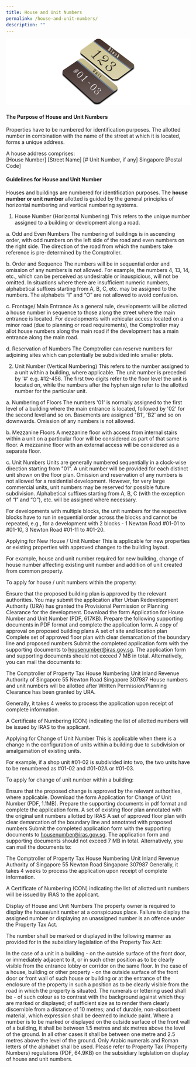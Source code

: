 ```yaml
---
title: House and Unit Numbers
permalink: /house-and-unit-numbers/
description: ""
---
```

![Houaw & Unit Number Pic](/images/House%20&%20Unit%20Pic%204k.png)

<h4>The Purpose of House and Unit Numbers</h4>

Properties have to be numbered for identification purposes. The allotted number in combination with the name of the street at which it is located, forms a unique address.

A house address comprises:<br>[House Number] [Street Name] [# Unit Number, if any] Singapore [Postal Code]


<h4>Guidelines for House and Unit Number</h4>
Houses and buildings are numbered for identification purposes. The <b>house number or unit number</b> allotted is guided by the general principles of horizontal numbering and vertical numbering systems.

1) House Number (Horizontal Numbering)
This refers to the unique number assigned to a building or development along a road.

a. Odd and Even Numbers
The numbering of buildings is in ascending order, with odd numbers on the left side of the road and even numbers on the right side. The direction of the road from which the numbers take reference is pre-determined by the Comptroller.

b. Order and Sequence
The numbers will be in sequential order and omission of any numbers is not allowed. For example, the numbers 4, 13, 14, etc., which can be perceived as undesirable or inauspicious, will not be omitted. In situations where there are insufficient numeric numbers, alphabetical suffixes starting from A, B, C, etc. may be assigned to the numbers. The alphabets “I” and “O” are not allowed to avoid confusion.

c. Frontage/ Main Entrance
As a general rule, developments will be allotted a house number in sequence to those along the street where the main entrance is located. For developments with vehicular access located on a minor road (due to planning or road requirements), the Comptroller may allot house numbers along the main road if the development has a main entrance along the main road.

d. Reservation of Numbers
The Comptroller can reserve numbers for adjoining sites which can potentially be subdivided into smaller plots.

2) Unit Number (Vertical Numbering)
This refers to the number assigned to a unit within a building, where applicable. The unit number is preceded by '#' e.g. #12-456. The first two digits refer to the floor level the unit is located on, while the numbers after the hyphen sign refer to the allotted number for the particular unit.

a. Numbering of Floors
The numbers '01' is normally assigned to the first level of a building where the main entrance is located, followed by '02' for the second level and so on. Basements are assigned "B1', 'B2' and so on downwards. Omission of any numbers is not allowed.

b. Mezzanine Floors
A mezzanine floor with access from internal stairs within a unit on a particular floor will be considered as part of that same floor. A mezzanine floor with an external access will be considered as a separate floor.

c. Unit Numbers
Units are generally numbered sequentially in a clock-wise direction starting from "01". A unit number will be provided for each distinct unit shown on the floor plan. Omission and reservation of any numbers is not allowed for a residential development. However, for very large commercial units, unit numbers may be reserved for possible future subdivision. Alphabetical suffixes starting from A, B, C (with the exception of “I” and “O”), etc. will be assigned where necessary.

For developments with multiple blocks, the unit numbers for the respective blocks have to run in sequential order across the blocks and cannot be repeated, e.g., for a development with 2 blocks - 1 Newton Road #01-01 to #01-10, 3 Newton Road #01-11 to #01-20.

Applying for New House / Unit Number
This is applicable for new properties or existing properties with approved changes to the building layout.

For example, house and unit number required for new building, change of house number affecting existing unit number and addition of unit created from common property.

To apply for house / unit numbers within the property:

  Ensure that the proposed building plan is approved by the relevant authorities. You may submit the application after Urban Redevelopment Authority (URA) has granted the Provisional Permission or Planning Clearance for the development.
  Download the form  Application for House Number and Unit Number (PDF, 617KB).
  Prepare the following supporting documents in PDF format and complete the application form.
  A copy of approval on proposed building plans
  A set of site and location plan
  Complete set of approved floor plan with clear demarcation of the boundary line and proposed numbers
  Submit the completed application form with the supporting documents to  housenumber@iras.gov.sg. The application form and supporting documents should not exceed 7 MB in total. Alternatively, you can mail the documents to:

The Comptroller of Property Tax
House Numbering Unit
Inland Revenue Authority of Singapore
55 Newton Road
Singapore 307987
House numbers and unit numbers will be allotted after Written Permission/Planning Clearance has been granted by URA.

Generally, it takes 4 weeks to process the application upon receipt of complete information.

A Certificate of Numbering (CON) indicating the list of allotted numbers will be issued by IRAS to the applicant.

Applying for Change of Unit Number
This is applicable when there is a change in the configuration of units within a building due to subdivision or amalgamation of existing units.

For example, if a shop unit #01-02 is subdivided into two, the two units have to be renumbered as #01-02 and #01-02A or #01-03.

To apply for change of unit number within a building:

  Ensure that the proposed change is approved by the relevant authorities, where applicable.
  Download the form  Application for Change of Unit Number (PDF, 1.1MB).
  Prepare the supporting documents in pdf format and complete the application form.
  A set of existing floor plan annotated with the original unit numbers allotted by IRAS
  A set of approved floor plan with clear demarcation of the boundary line and annotated with proposed numbers
  Submit the completed application form with the supporting documents to  housenumber@iras.gov.sg. The application form and supporting documents should not exceed 7 MB in total. Alternatively, you can mail the documents to:

The Comptroller of Property Tax
House Numbering Unit
Inland Revenue Authority of Singapore
55 Newton Road
Singapore 307987
Generally, it takes 4 weeks to process the application upon receipt of complete information.

A Certificate of Numbering (CON) indicating the list of allotted unit numbers will be issued by IRAS to the applicant.

Display of House and Unit Numbers
The property owner is required to display the house/unit number at a conspicuous place. Failure to display the assigned number or displaying an unassigned number is an offence under the Property Tax Act.

The number shall be marked or displayed in the following manner as provided for in the subsidiary legislation of the Property Tax Act:

  In the case of a unit in a building - on the outside surface of the front door, or immediately adjacent to it, or in such other position as to be clearly visible from the entrance lobby or corridor on the same floor.
  In the case of a house, building or other property - on the outside surface of the front door or front wall of such house or building or at the entrance of the enclosure of the property in such a position as to be clearly visible from the road in which the property is situated.
  The numerals or lettering used shall be -
  of such colour as to contrast with the background against which they are marked or displayed;
  of sufficient size as to render them clearly discernible from a distance of 10 metres; and
  of durable, non-absorbent material, which expression shall be deemed to include paint.
  Where a number is to be marked or displayed on the outside surface of the front wall of a building, it shall be between 1.5 metres and six metres above the level of the ground. In all other cases it shall be between one metre and 2.5 metres above the level of the ground.
  Only Arabic numerals and Roman letters of the alphabet shall be used. Please refer to  Property Tax (Property Numbers) regulations (PDF, 64.9KB) on the subsidiary legislation on display of house and unit numbers.